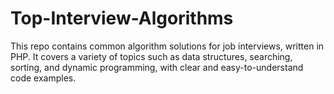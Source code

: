 # Top-Interview-Algorithms
This repo contains common algorithm solutions for job interviews, written in PHP. It covers a variety of topics such as data structures, searching, sorting, and dynamic programming, with clear and easy-to-understand code examples.
